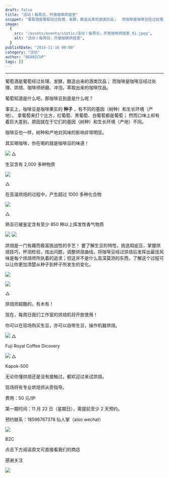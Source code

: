 ```yaml
---
draft: false
title: "活动丨每周日，开放咖啡烘焙室"
snippet: "葡萄酒是葡萄经过处理、发酵，酿造出来的酒类饮品；  而咖啡是咖啡豆经过处理、烘焙、咖啡师研磨、冲泡，萃取出"
image:
  {
    src: "/assets/events/static/活动丨每周日，开放咖啡烘焙室_01.jpeg",
    alt: "活动丨每周日，开放咖啡烘焙室",
  }
publishDate: "2015-11-16 00:00"
category: "活动"
author: "BEAN2CUP"
tags: []
---
```


<!-- # 活动丨每周日，开放咖啡烘焙室 -->

---

葡萄酒是葡萄经过处理、发酵，酿造出来的酒类饮品； 而咖啡是咖啡豆经过处理、烘焙、咖啡师研磨、冲泡，萃取出来的咖啡饮品。

葡萄知道是什么吧，那咖啡豆到底是什么呢？

事实上，咖啡豆是咖啡果实的 **种子** ，有不同的基因（树种）和生长环境（产地）。 拿葡萄来打个比方，红葡萄、黑葡萄、白葡萄都是葡萄；
然而口味上却有着巨大差别，原因就在于它们的基因（树种）和生长环境（产地）不同。

咖啡豆也一样，树种和产地对风味的影响非常明显。

其实喝咖啡，你在喝的就是咖啡豆的味道！

![](./static/活动丨每周日，开放咖啡烘焙室_01.jpeg)
△

生豆含有 2,000 多种物质

![](./static/活动丨每周日，开放咖啡烘焙室_02.jpeg)

△

在高温烘焙的过程中，产生超过 1000 多种化合物

![](./static/活动丨每周日，开放咖啡烘焙室_03.jpeg)

△

熟豆已被鉴定含有至少 850 种以上挥发性香气物质

![](./static/活动丨每周日，开放咖啡烘焙室_04.jpeg)
![](./static/活动丨每周日，开放咖啡烘焙室_05.png)

烘焙是一门有趣而极富挑战性的手艺！
要了解生豆的特性，挑选瑕疵豆，掌握烘焙技巧，杯测检验，找出问题，调整烘焙曲线，将咖啡豆经过烘焙后发挥出最佳风味是每个烘焙师所执着的追求；但这并不是什么高深莫测的东西，了解这个过程可以让你更加清楚从种子到杯子所发生的变化。

![](./static/活动丨每周日，开放咖啡烘焙室_06.jpeg)

![](./static/活动丨每周日，开放咖啡烘焙室_07.jpeg)

△

烘焙师超酷的，有木有！

现在，每周日我们工作室的烘焙机将开放使用！

你可以在现场购买生豆，亦可以自带生豆，操作机器烘焙。

![](./static/活动丨每周日，开放咖啡烘焙室_08.jpeg)
△

Fuji Royal Coffee Dicovery

![](./static/活动丨每周日，开放咖啡烘焙室_09.jpeg)
△

Kapok-500

无论你懂烘焙还是没有接触过，都欢迎过来试烘焙。

现场将有专业烘焙师从旁指导。

费用：50 元/炉

第一期时间：11 月 22 日（星期日），需提前至少 2 天预约。

预约联系：18566767378 仙人掌（also wechat）

![](./static/活动丨每周日，开放咖啡烘焙室_10.png)

B2C

点击下方阅读原文可直接看我们的商店

感谢关注

![](./static/活动丨每周日，开放咖啡烘焙室_11.png)
